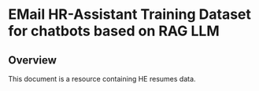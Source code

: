# EMail HR-Assistant Training Dataset for chatbots based on RAG LLM

## Overview
This document is a resource containing HE resumes data.
